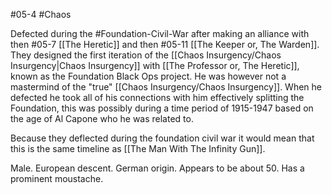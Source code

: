 #05-4 #Chaos

Defected during the #Foundation-Civil-War after making an alliance with then #05-7 [[The Heretic]] and then #05-11 [[The Keeper or, The Warden]]. They designed the first iteration of the [[Chaos Insurgency/Chaos Insurgency|Chaos Insurgency]] with [[The Professor or, The Heretic]], known as the Foundation Black Ops project. He was however not a mastermind of the "true" [[Chaos Insurgency/Chaos Insurgency]]. When he defected he took all of his connections with him effectively splitting the Foundation, this was possibly during a time period of 1915-1947 based on the age of Al Capone who he was related to.

Because they deflected during the foundation civil war it would mean that this is the same timeline as [[The Man With The Infinity Gun]].

Male. European descent. German origin. Appears to be about 50. Has a prominent moustache.